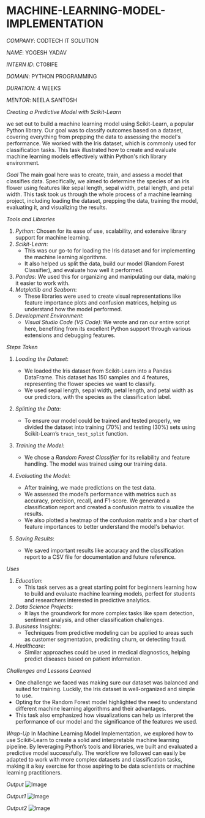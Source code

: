 # MACHINE-LEARNING-MODEL-IMPLEMENTATION

*COMPANY*: CODTECH IT SOLUTION

*NAME*: YOGESH YADAV

*INTERN ID*: CT08IFE

*DOMAIN*: PYTHON PROGRAMMING

*DURATION*: 4 WEEKS

*MENTOR*: NEELA SANTOSH

*Creating a Predictive Model with Scikit-Learn*

we set out to build a machine learning model using Scikit-Learn, a popular Python library. Our goal was to classify outcomes based on a dataset, covering everything from prepping the data to assessing the model's performance. We worked with the Iris dataset, which is commonly used for classification tasks. This task illustrated how to create and evaluate machine learning models effectively within Python's rich library environment.

*Goal*
The main goal here was to create, train, and assess a model that classifies data. Specifically, we aimed to determine the species of an iris flower using features like sepal length, sepal width, petal length, and petal width. This task took us through the whole process of a machine learning project, including loading the dataset, prepping the data, training the model, evaluating it, and visualizing the results.

*Tools and Libraries*
1. *Python*: Chosen for its ease of use, scalability, and extensive library support for machine learning.
2. *Scikit-Learn*:
   - This was our go-to for loading the Iris dataset and for implementing the machine learning algorithms.
   - It also helped us split the data, build our model (Random Forest Classifier), and evaluate how well it performed.
3. *Pandas*: We used this for organizing and manipulating our data, making it easier to work with.
4. *Matplotlib and Seaborn*:
   - These libraries were used to create visual representations like feature importance plots and confusion matrices, helping us understand how the model performed.
5. *Development Environment*:
   - *Visual Studio Code (VS Code)*: We wrote and ran our entire script here, benefiting from its excellent Python support through various extensions and debugging features.

*Steps Taken*
1. *Loading the Dataset*:
   - We loaded the Iris dataset from Scikit-Learn into a Pandas DataFrame. This dataset has 150 samples and 4 features, representing the flower species we want to classify.
   - We used sepal length, sepal width, petal length, and petal width as our predictors, with the species as the classification label.

2. *Splitting the Data*:
   - To ensure our model could be trained and tested properly, we divided the dataset into training (70%) and testing (30%) sets using Scikit-Learn’s `train_test_split` function.

3. *Training the Model*:
   - We chose a *Random Forest Classifier* for its reliability and feature handling. The model was trained using our training data.

4. *Evaluating the Model*:
   - After training, we made predictions on the test data.
   - We assessed the model’s performance with metrics such as accuracy, precision, recall, and F1-score. We generated a classification report and created a confusion matrix to visualize the results.
   - We also plotted a heatmap of the confusion matrix and a bar chart of feature importances to better understand the model's behavior.

5. *Saving Results*:
   - We saved important results like accuracy and the classification report to a CSV file for documentation and future reference.

*Uses*
1. *Education*:
   - This task serves as a great starting point for beginners learning how to build and evaluate machine learning models, perfect for students and researchers interested in predictive analytics.
2. *Data Science Projects*:
   - It lays the groundwork for more complex tasks like spam detection, sentiment analysis, and other classification challenges.
3. *Business Insights*:
   - Techniques from predictive modeling can be applied to areas such as customer segmentation, predicting churn, or detecting fraud.
4. *Healthcare*:
   - Similar approaches could be used in medical diagnostics, helping predict diseases based on patient information.

*Challenges and Lessons Learned*
- One challenge we faced was making sure our dataset was balanced and suited for training. Luckily, the Iris dataset is well-organized and simple to use.
- Opting for the Random Forest model highlighted the need to understand different machine learning algorithms and their advantages.
- This task also emphasized how visualizations can help us interpret the performance of our model and the significance of the features we used.

*Wrap-Up*
In Machine Learning Model Implementation, we explored how to use Scikit-Learn to create a solid and interpretable machine learning pipeline. By leveraging Python’s tools and libraries, we built and evaluated a predictive model successfully. The workflow we followed can easily be adapted to work with more complex datasets and classification tasks, making it a key exercise for those aspiring to be data scientists or machine learning practitioners.

*Output*
![Image](https://github.com/user-attachments/assets/c82cb0ed-0705-4f07-aa54-18955975893d)

*Output1*
![Image](https://github.com/user-attachments/assets/7ea244a3-6fb1-4f94-9abb-8e29e0001957)

*Output2*
![Image](https://github.com/user-attachments/assets/16561851-c596-48e2-9227-039bd248639d)
